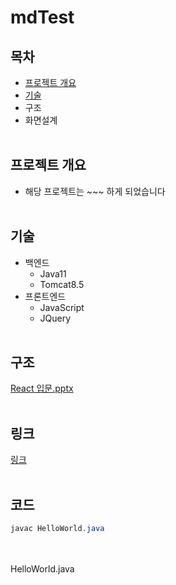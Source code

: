 # mdTest

## 목차
<!-- 주석 -->
- [프로젝트 개요](#프로젝트-개요)
- [기술](#기술)
- 구조
- 화면설계
<br><br>

## 프로젝트 개요
- 해당 프로젝트는 ~~~ 하게 되었습니다
<br><br>

## 기술
- 백엔드
  - Java11
  - Tomcat8.5
- 프론트엔드
  - JavaScript
  - JQuery
<br><br>

## 구조
[React 입문.pptx](https://github.com/user-attachments/files/17109156/React.pptx)
<br><br>

## 링크
[링크](http://naver.com)
<br><br>

## 코드
```java
javac HelloWorld.java
```
<br><br>
HelloWorld.java
